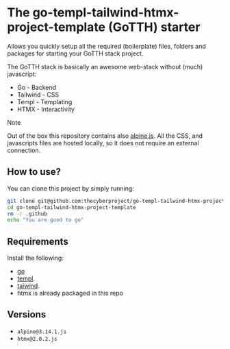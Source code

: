 # The go-templ-tailwind-htmx-project-template (GoTTH) starter

Allows you quickly setup all the required (boilerplate) files, folders and packages for starting your GoTTH stack project. 

The GoTTH stack is basically an awesome web-stack without (much) javascript:

- Go - Backend
- Tailwind - CSS
- Templ - Templating
- HTMX - Interactivity


> [!NOTE]  
>Out of the box this repository contains also [alpine.js](https://alpinejs.dev/).
>All the CSS, and javascripts files are hosted locally, so it does not require an external connection. 


## How to use?

You can clone this project by simply running:
```bash 
git clone git@github.com:thecyberproject/go-templ-tailwind-htmx-project-template.git
cd go-templ-tailwind-htmx-project-template
rm -r .github
echo "You are good to go"
```

## Requirements 

Install the following:

- [go](https://go.dev)
- [templ](https://templ.guide/).
- [taiwind](https://tailwindcss.com/).
- htmx is already packaged in this repo

## Versions

- `alpine@3.14.1.js`
- `htmx@2.0.2.js` 